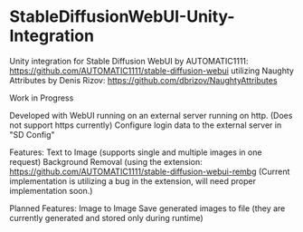 # StableDiffusionWebUI-Unity-Integration
Unity integration for Stable Diffusion WebUI by AUTOMATIC1111: https://github.com/AUTOMATIC1111/stable-diffusion-webui
utilizing Naughty Attributes by Denis Rizov: https://github.com/dbrizov/NaughtyAttributes

Work in Progress

Developed with WebUI running on an external server running on http. (Does not support https currently)
Configure login data to the external server in "SD Config"

Features:
Text to Image (supports single and multiple images in one request)
Background Removal (using the extension: https://github.com/AUTOMATIC1111/stable-diffusion-webui-rembg (Current implementation is utilizing a bug in the extension, will need proper implementation soon.)

Planned Features:
Image to Image
Save generated images to file (they are currently generated and stored only during runtime)
